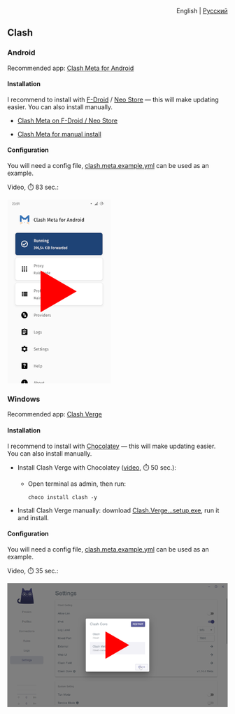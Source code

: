 <p align="right">English | <a href="README.ru.md">Русский</a></p>

## Clash

### Android

Recommended app: [Clash Meta for Android](https://github.com/MetaCubeX/ClashMetaForAndroid)


#### Installation

I recommend to install with [F-Droid](https://f-droid.org) / [Neo Store](https://f-droid.org/packages/com.machiav3lli.fdroid) — this will make updating easier. You can also install manually.

- [Clash Meta on F-Droid / Neo Store](https://f-droid.org/packages/com.github.metacubex.clash.meta)

- [Clash Meta for manual install](https://fossdroid.com/a/clashmetaforandroid.apk)


#### Configuration

You will need a config file, [clash.meta.example.yml](clash.meta.example.yml) can be used as an example.

Video, ⏱️ 83 sec.:

[![image](../../misc/clash-meta-android-video-preview.webp)](https://youtu.be/uT7MzejEg8k)


### Windows

Recommended app: [Clash Verge](https://github.com/zzzgydi/clash-verge)


#### Installation

I recommend to install with [Chocolatey](https://youtu.be/PgOn4WEDhz0) — this will make updating easier. You can also install manually.

- Install Clash Verge with Chocolatey ([video](https://youtu.be/Tt87QCcaNLM), ⏱️ 50 sec.):

  - Open terminal as admin, then run:

    ```pwsh
    choco install clash -y
    ```

- Install Clash Verge manually: download [Clash.Verge...setup.exe](https://github.com/zzzgydi/clash-verge/releases/latest), run it and install.


#### Configuration

You will need a config file, [clash.meta.example.yml](clash.meta.example.yml) can be used as an example.

Video, ⏱️ 35 sec.:

[![image](../../misc/clash-verge-video-preview.webp)](https://youtu.be/L50PtV_DU14)
